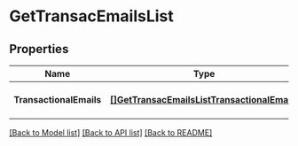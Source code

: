 # GetTransacEmailsList

## Properties
Name | Type | Description | Notes
------------ | ------------- | ------------- | -------------
**TransactionalEmails** | [**[]GetTransacEmailsListTransactionalEmails**](getTransacEmailsList_transactionalEmails.md) |  | [optional] [default to null]

[[Back to Model list]](../README.md#documentation-for-models) [[Back to API list]](../README.md#documentation-for-api-endpoints) [[Back to README]](../README.md)

